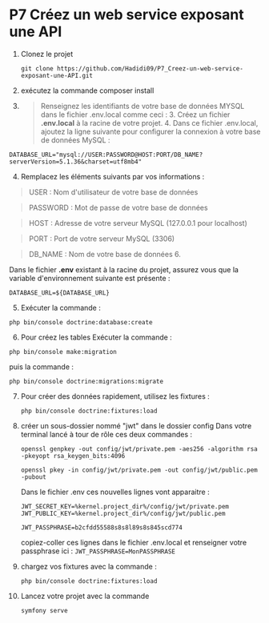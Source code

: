 # P7 Créez un web service exposant une API

1. Clonez le projet

   `git clone https://github.com/Hadidi09/P7_Creez-un-web-service-exposant-une-API.git`

2. exécutez la commande composer install
3. > Renseignez les identifiants de votre base de données MYSQL dans le fichier .env.local comme ceci : 3. Créez un fichier **.env.local** à la racine de votre projet. 4. Dans ce fichier .env.local, ajoutez la ligne suivante pour configurer la connexion à votre base de données MySQL :

`DATABASE_URL="mysql://USER:PASSWORD@HOST:PORT/DB_NAME?serverVersion=5.1.36&charset=utf8mb4"`

4.  Remplacez les éléments suivants par vos informations :

> USER : Nom d'utilisateur de votre base de données

> PASSWORD : Mot de passe de votre base de données

> HOST : Adresse de votre serveur MySQL (127.0.0.1 pour localhost)

> PORT : Port de votre serveur MySQL (3306)

> DB_NAME : Nom de votre base de données 6.

Dans le fichier **.env** existant à la racine du projet, assurez vous que la variable d'environnement suivante est présente :

`DATABASE_URL=${DATABASE_URL}`

5.  Exécuter la commande :

`php bin/console doctrine:database:create`

6.  Pour créez les tables
    Exécuter la commande :

`php bin/console make:migration`

puis la commande :

`php bin/console doctrine:migrations:migrate`

7. Pour créer des données rapidement, utilisez les fixtures :

   `php bin/console doctrine:fixtures:load`

8. créer un sous-dossier nommé "jwt" dans le dossier config
   Dans votre terminal lancé à tour de rôle ces deux commandes :

   `openssl genpkey -out config/jwt/private.pem -aes256 -algorithm rsa -pkeyopt rsa_keygen_bits:4096`

   `openssl pkey -in config/jwt/private.pem -out config/jwt/public.pem -pubout`

   Dans le fichier .env ces nouvelles lignes vont apparaitre :

   `JWT_SECRET_KEY=%kernel.project_dir%/config/jwt/private.pem`
   `JWT_PUBLIC_KEY=%kernel.project_dir%/config/jwt/public.pem`

   `JWT_PASSPHRASE=b2cfdd55588s8s8l89s8s845scd774`

   copiez-coller ces lignes dans le fichier .env.local et renseigner votre passphrase ici :
   `JWT_PASSPHRASE=MonPASSPHRASE`

9. chargez vos fixtures avec la commande :

   `php bin/console doctrine:fixtures:load`

10. Lancez votre projet avec la commande

    `symfony serve`
